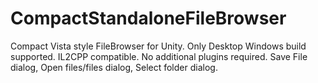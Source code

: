 # CompactStandaloneFileBrowser
Compact Vista style FileBrowser for Unity.
Only Desktop Windows build supported. 
IL2CPP compatible. No additional plugins required.
Save File dialog, Open files/files dialog, Select folder dialog.
